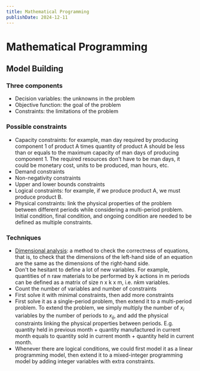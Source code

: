 ```yaml
---
title: Mathematical Programming
publishDate: 2024-12-11
---
```


# Mathematical Programming

## Model Building

### Three components

- Decision variables: the unknowns in the problem
- Objective function: the goal of the problem
- Constraints: the limitations of the problem

### Possible constraints

- Capacity constraints: for example, man day required by producing component 1 of product A times quantity of product A should be less than or equals to the maximum capacity of man days of producing component 1. The required resources don't have to be man days, it could be monetary cost, units to be produced, man hours, etc.
- Demand constraints
- Non-negativity constraints
- Upper and lower bounds constraints
- Logical constraints: for example, if we produce product A, we must produce product B.
- Physical constraints: link the physical properties of the problem between different periods while considering a multi-period problem. Initial condition, final condition, and ongoing condition are needed to be defined as multiple constraints.

### Techniques

- [Dimensional analysis](https://en.wikipedia.org/wiki/Dimensional_analysis): a method to check the correctness of equations, that is, to check that the dimensions of the left-hand side of an equation are the same as the dimensions of the right-hand side.
- Don't be hesitant to define a lot of new variables. For example, quantities of n raw materials to be performed by k actions in m periods can be defined as a matrix of size n x k x m, i.e. n*k*m variables.
- Count the number of variables and number of constraints
- First solve it with minimal constraints, then add more constraints
- First solve it as a single-period problem, then extend it to a multi-period problem. To extend the problem, we simply multiply the number of $x_i$ variables by the number of periods to $x_{ij}$, and add the physical constraints linking the physical properties between periods. E.g. quantity held in previous month + quantity manufactured in current month equals to quantity sold in current month + quantity held in current month.
- Whenever there are logical conditions, we could first model it as a linear programming model, then extend it to a mixed-integer programming model by adding integer variables with extra constraints.

